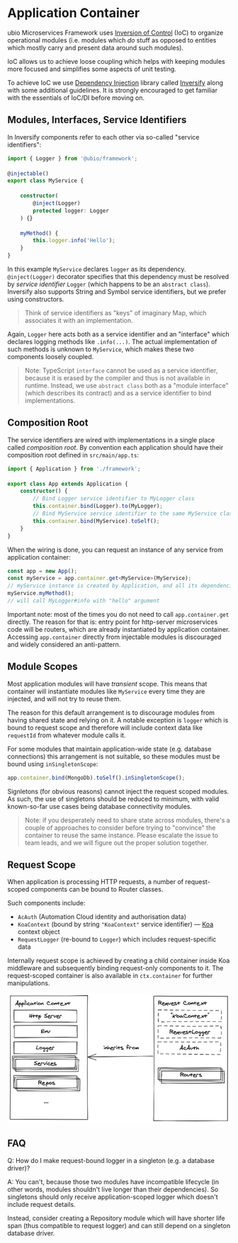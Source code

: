 # Application Container

ubio Microservices Framework uses [Inversion of Control](https://en.wikipedia.org/wiki/Inversion_of_control) (IoC) to organize operational modules (i.e. modules which _do_ stuff as opposed to entities which mostly carry and present data around such modules).

IoC allows us to achieve loose coupling which helps with keeping modules more focused and simplifies some aspects of unit testing.

To achieve IoC we use [Dependency Injection](https://en.wikipedia.org/wiki/Dependency_injection) library called [Inversify](https://github.com/inversify/InversifyJS) along with some additional guidelines. It is strongly encouraged to get familiar with the essentials of IoC/DI before moving on.

## Modules, Interfaces, Service Identifiers

In Inversify components refer to each other via so-called "service identifiers":

```ts
import { Logger } from '@ubio/framework';

@injectable()
export class MyService {

    constructor(
        @inject(Logger)
        protected logger: Logger
    ) {}

    myMethod() {
        this.logger.info('Hello');
    }
}
```

In this example `MyService` declares `logger` as its dependency. `@inject(Logger)` decorator specifies that this dependency must be resolved by *service identifier* `Logger` (which happens to be an `abstract class`). Inversify also supports String and Symbol service identifiers, but we prefer using constructors.

> Think of service identifiers as "keys" of imaginary Map, which associates it with an implementation.

Again, `Logger` here acts both as a service identifier and an "interface" which declares logging methods like `.info(...)`. The actual implementation of such methods is unknown to `MyService`, which makes these two components loosely coupled.

> Note: TypeScript `interface` cannot be used as a service identifier, because it is erased by the compiler and thus is not available in runtime. Instead, we use `abstract class` both as a "module interface" (which describes its contract) and as a service identifier to bind implementations.

## Composition Root

The service identifiers are wired with implementations in a single place called _composition root_. By convention each application should have their composition root defined in `src/main/app.ts`:

```ts
import { Application } from './framework';

export class App extends Application {
    constructor() {
        // Bind Logger service identifier to MyLogger class
        this.container.bind(Logger).to(MyLogger);
        // Bind MyService service identifier to the same MyService class
        this.container.bind(MyService).toSelf();
    }
}
```

When the wiring is done, you can request an instance of any service from application container:

```ts
const app = new App();
const myService = app.container.get<MyService>(MyService);
// myService instance is created by Application, and all its dependencies are satisfied
myService.myMethod();
// will call MyLogger#info with "hello" argument
```

Important note: most of the times you do not need to call `app.container.get` directly.
The reason for that is: entry point for http-server microservices code will be routers, which
are already instantiated by application container. Accessing `app.container` directly from injectable modules is discouraged and widely considered an anti-pattern.

## Module Scopes

Most application modules will have _transient_ scope. This means that container will instantiate modules like `MyService` every time they are injected, and will not try to reuse them.

The reason for this default arrangement is to discourage modules from having shared state and relying on it. A notable exception is `logger` which is bound to request scope and therefore will include context data like `requestId` from whatever module calls it.

For some modules that maintain application-wide state (e.g. database connections) this arrangement is not suitable, so these modules must be bound using `inSingletonScope`:

```ts
app.container.bind(MongoDb).toSelf().inSingletonScope();
```

Signletons (for obvious reasons) cannot inject the request scoped modules. As such, the use of singletons should be reduced to minimum, with valid known-so-far use cases being database connectivity modules.

> Note: if you desperately need to share state across modules, there's a couple of approaches to consider before trying to "convince" the container to reuse the same instance. Please escalate the issue to team leads, and we will figure out the proper solution together.

## Request Scope

When application is processing HTTP requests, a number of request-scoped components can be bound to Router classes.

Such components include:

- `AcAuth` (Automation Cloud identity and authorisation data)
- `KoaContext` (bound by string `"KoaContext"` service identifier) — [Koa](https://koajs.org) context object
- `RequestLogger` (re-bound to `Logger`) which includes request-specific data

Internally request scope is achieved by creating a child container inside Koa middleware and subsequently binding request-only components to it. The request-scoped container is also available in `ctx.container` for further manipulations.

![](scopes.png)

## FAQ

Q: How do I make request-bound logger in a singleton (e.g. a database driver)?

A: You can't, because those two modules have incompatible lifecycle (in other words, modules shouldn't live longer than their dependencies). So singletons should only receive application-scoped logger which doesn't include request details.

Instead, consider creating a Repository module which will have shorter life span (thus compatible to request logger) and can still depend on a singleton database driver.
